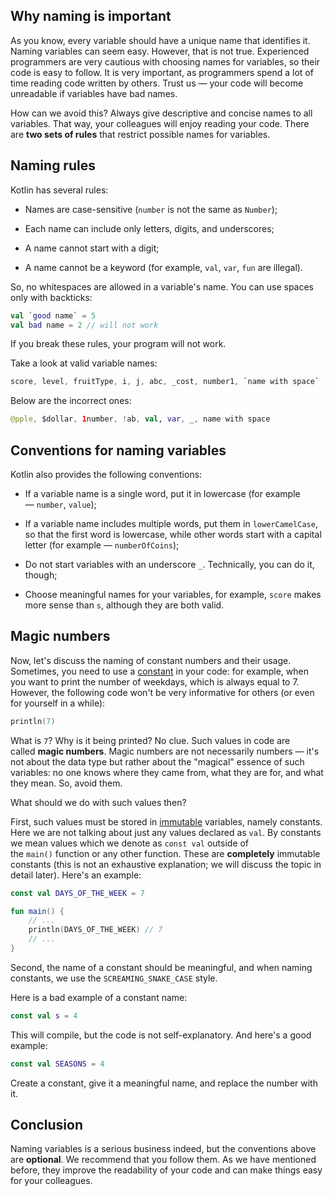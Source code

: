 ## Why naming is important

As you know, every variable should have a unique name that identifies it. Naming variables can seem easy. However, that is not true. Experienced programmers are very cautious with choosing names for variables, so their code is easy to follow. It is very important, as programmers spend a lot of time reading code written by others. Trust us — your code will become unreadable if variables have bad names.

How can we avoid this? Always give descriptive and concise names to all variables. That way, your colleagues will enjoy reading your code. There are **two sets of rules** that restrict possible names for variables.

## Naming rules

Kotlin has several rules:

- Names are case-sensitive (`number` is not the same as `Number`);
    
- Each name can include only letters, digits, and underscores;
    
- A name cannot start with a digit;
    
- A name cannot be a keyword (for example, `val`, `var`, `fun` are illegal).
    

So, no whitespaces are allowed in a variable's name. You can use spaces only with backticks:

```kotlin
val `good name` = 5
val bad name = 2 // will not work
```

If you break these rules, your program will not work.

Take a look at valid variable names:

```kotlin
score, level, fruitType, i, j, abc, _cost, number1, `name with space`
```

Below are the incorrect ones:

```kotlin
@pple, $dollar, 1number, !ab, val, var, _, name with space
```

## Conventions for naming variables

Kotlin also provides the following conventions:

- If a variable name is a single word, put it in lowercase (for example — `number`, `value`);
    
- If a variable name includes multiple words, put them in `lowerCamelCase`, so that the first word is lowercase, while other words start with a capital letter (for example — `numberOfCoins`);
    
- Do not start variables with an underscore `_`. Technically, you can do it, though;
    
- Choose meaningful names for your variables, for example, `score` makes more sense than `s`, although they are both valid.
    

## Magic numbers

Now, let's discuss the naming of constant numbers and their usage. Sometimes, you need to use a [constant](https://hyperskill.org/learn/step/4389) in your code: for example, when you want to print the number of weekdays, which is always equal to 7. However, the following code won't be very informative for others (or even for yourself in a while):

```kotlin
println(7)
```

What is `7`? Why is it being printed? No clue. Such values in code are called **magic numbers**. Magic numbers are not necessarily numbers — it's not about the data type but rather about the "magical" essence of such variables: no one knows where they came from, what they are for, and what they mean. So, avoid them.

What should we do with such values then?

First, such values must be stored in [immutable](https://hyperskill.org/learn/step/4389) variables, namely constants. Here we are not talking about just any values declared as `val`. By constants we mean values which we denote as `const val` outside of the `main()` function or any other function. These are **completely** immutable constants (this is not an exhaustive explanation; we will discuss the topic in detail later). Here's an example:

```kotlin
const val DAYS_OF_THE_WEEK = 7

fun main() {
    // ...
    println(DAYS_OF_THE_WEEK) // 7
    // ...
}
```

Second, the name of a constant should be meaningful, and when naming constants, we use the `SCREAMING_SNAKE_CASE` style.  
  
Here is a bad example of a constant name:

```kotlin
const val s = 4
```

This will compile, but the code is not self-explanatory. And here's a good example:

```kotlin
const val SEASONS = 4
```

Create a constant, give it a meaningful name, and replace the number with it.

## Conclusion

Naming variables is a serious business indeed, but the conventions above are **optional**. We recommend that you follow them. As we have mentioned before, they improve the readability of your code and can make things easy for your colleagues.